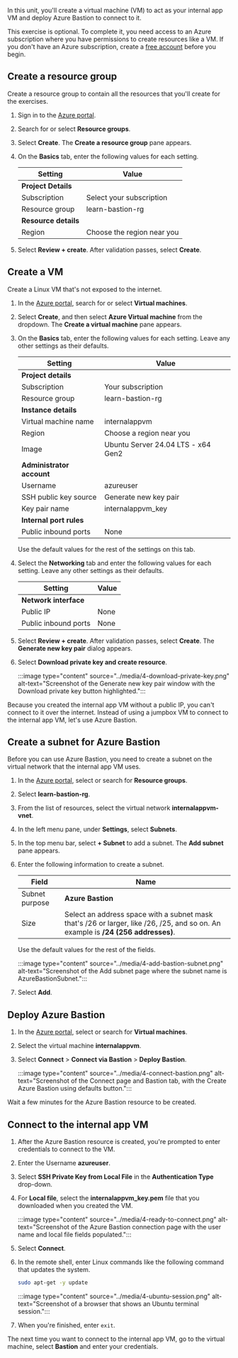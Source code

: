 In this unit, you'll create a virtual machine (VM) to act as your internal app VM and deploy Azure Bastion to connect to it.

This exercise is optional. To complete it, you need access to an Azure subscription where you have permissions to create resources like a VM. If you don't have an Azure subscription, create a [free account](https://azure.microsoft.com/free/?azure-portal=true) before you begin.

## Create a resource group

Create a resource group to contain all the resources that you'll create for the exercises.

1. Sign in to the [Azure portal](https://portal.azure.com/).

1. Search for or select **Resource groups**.

1. Select **Create**. The **Create a resource group** pane appears.

1. On the **Basics** tab, enter the following values for each setting.

    |Setting |Value |
    |---------|---------|
    | **Project Details** |
    |Subscription     |  Select your subscription |
    |Resource group    |  learn-bastion-rg  |
    | **Resource details** |
    |Region    |  Choose the region near you |

1. Select **Review + create**. After validation passes, select **Create**.

## Create a VM

Create a Linux VM that's not exposed to the internet.

1. In the [Azure portal](https://portal.azure.com/), search for or select **Virtual machines**.

1. Select **Create**, and then select **Azure Virtual machine** from the dropdown. The **Create a virtual machine** pane appears.

1. On the **Basics** tab, enter the following values for each setting. Leave any other settings as their defaults.

    |Setting |Value  |
    |---------|---------|
    | **Project details** |
    |Subscription     |    Your subscription     |
    |Resource group    | learn-bastion-rg      |
    | **Instance details** |
    |Virtual machine name  |   internalappvm       |
    |Region    | Choose a region near you         |
    |Image     |  Ubuntu Server 24.04 LTS - x64 Gen2       |
    | **Administrator account** |
    |Username    | azureuser     |
    |SSH public key source    |  Generate new key pair     |
    |Key pair name   | internalappvm_key    |
    | **Internal port rules** |
    |Public inbound ports   |  None    |

   Use the default values for the rest of the settings on this tab.

1. Select the **Networking** tab and enter the following values for each setting. Leave any other settings as their defaults.

    |Setting |Value |
    |---------|---------|
    | **Network interface** |
    |Public IP    |    None     |
    |Public inbound ports    |  None       |

1. Select **Review + create**. After validation passes, select **Create**. The **Generate new key pair** dialog appears.

1. Select **Download private key and create resource**.

   :::image type="content" source="../media/4-download-private-key.png" alt-text="Screenshot of the Generate new key pair window with the Download private key button highlighted.":::

Because you created the internal app VM without a public IP, you can't connect to it over the internet. Instead of using a jumpbox VM to connect to the internal app VM, let's use Azure Bastion.

## Create a subnet for Azure Bastion

Before you can use Azure Bastion, you need to create a subnet on the virtual network that the internal app VM uses.

1. In the [Azure portal](https://portal.azure.com/), select or search for **Resource groups**.

1. Select **learn-bastion-rg**.

1. From the list of resources, select the virtual network **internalappvm-vnet**.

1. In the left menu pane, under **Settings**, select **Subnets**.

1. In the top menu bar, select **+ Subnet** to add a subnet. The **Add subnet** pane appears.

1. Enter the following information to create a subnet.

    |Field  |Name |
    |---------|---------|
    |Subnet purpose    |  **Azure Bastion**      |
    |Size     | Select an address space with a subnet mask that's /26 or larger, like /26, /25, and so on. An example is **/24 (256 addresses)**. |

   Use the default values for the rest of the fields.

    :::image type="content" source="../media/4-add-bastion-subnet.png" alt-text="Screenshot of the Add subnet page where the subnet name is AzureBastionSubnet.":::

1. Select **Add**.

## Deploy Azure Bastion

1. In the [Azure portal](https://portal.azure.com/), select or search for **Virtual machines**.

1. Select the virtual machine **internalappvm**.

1. Select **Connect** > **Connect via Bastion** > **Deploy Bastion**.

   :::image type="content" source="../media/4-connect-bastion.png" alt-text="Screenshot of the Connect page and Bastion tab, with the Create Azure Bastion using defaults button.":::

Wait a few minutes for the Azure Bastion resource to be created.

## Connect to the internal app VM

1. After the Azure Bastion resource is created, you're prompted to enter credentials to connect to the VM.

1. Enter the Username **azureuser**.

1. Select **SSH Private Key from Local File** in the **Authentication Type** drop-down.

1. For **Local file**, select the **internalappvm_key.pem** file that you downloaded when you created the VM.

   :::image type="content" source="../media/4-ready-to-connect.png" alt-text="Screenshot of the Azure Bastion connection page with the user name and local file fields populated.":::

1. Select **Connect**.

1. In the remote shell, enter Linux commands like the following command that updates the system.

   ```bash
   sudo apt-get -y update
   ```

   :::image type="content" source="../media/4-ubuntu-session.png" alt-text="Screenshot of a browser that shows an Ubuntu terminal session.":::

1. When you're finished, enter `exit`.

The next time you want to connect to the internal app VM, go to the virtual machine, select **Bastion** and enter your credentials.
